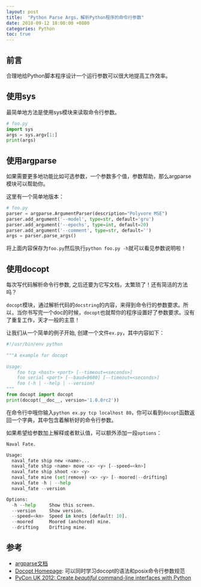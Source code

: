 ```yaml
---
layout: post
title:  "Python Parse Args，解析Python程序的命令行参数"
date: 2018-09-12 18:00:00 +0800
categories: Python
toc: true
---
```


## 前言

合理地给Python脚本程序设计一个运行参数可以很大地提高工作效率。

## 使用sys

最简单地方法是使用sys模块来读取命令行参数。

```python
# foo.py
import sys
args = sys.argv[1:]
print(args)
```

## 使用argparse

如果需要更多地功能比如可选参数，一个参数多个值，参数帮助，那么argparse模块可以帮助你。

这里有一个简单地版本：

```python
# foo.py
parser = argparse.ArgumentParser(description="Polyvore MSE")
parser.add_argument('--model', type=str, default='gru')  
parser.add_argument('--epochs', type=int, default=20)    
parser.add_argument('--comment', type=str, default='')   
args = parser.parse_args()  
```

将上面内容保存为``foo.py``然后执行``python foo.py -h``就可以看见参数说明啦！

## 使用docopt

每次写代码解析命令行参数, 之后还要为它写文档，太繁琐了！还有简洁的方法吗？

`docopt`模块，通过解析代码的`docstring`的内容，来得到命令行的参数要求。所以，当你书写完一个doc的时候，`docopt`也就帮你的程序设置好了参数要求。没有了重复工作，天才一般的主意！

让我们从一个简单的例子开始, 创建一个文件`ex.py`，其中内容如下：

```python
#!/usr/bin/env python                                                           
    
"""A example for docopt    
    
Usage:    
    foo tcp <host> <port> [--timeout=<seconds>]    
    foo serial <port> [--baud=9600] [--timeout=<seconds>]    
    foo (-h | --help | --version)    
"""    
from docopt import docopt    
print(docopt(__doc__, version='1.0.0rc2'))    
```

在命令行中哦你输入`python ex.py tcp localhost 80`，你可以看到`docopt`函数返回一个字典，其中包含着解析好的命令行参数。


如果希望给参数加上解释或者默认值，可以额外添加一段`options`：

```python
Naval Fate.

Usage:
  naval_fate ship new <name>...
  naval_fate ship <name> move <x> <y> [--speed=<kn>]
  naval_fate ship shoot <x> <y>
  naval_fate mine (set|remove) <x> <y> [--moored|--drifting]
  naval_fate -h | --help
  naval_fate --version

Options:
  -h --help     Show this screen.
  --version     Show version.
  --speed=<kn>  Speed in knots [default: 10].
  --moored      Moored (anchored) mine.
  --drifting    Drifting mine.
```

## 参考

* [argparse文档](https://docs.python.org/3/library/argparse.html)
* [Docopt Homepage](http://docopt.org/): 可以同时学习docopt的语法和posix命令行参数规范
* [PyCon UK 2012: Create *beautiful* command-line interfaces with Python](https://www.youtube.com/watch?v=pXhcPJK5cMc&feature=youtu.be)
